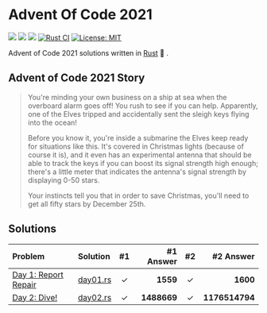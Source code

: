 # Advent Of Code 2021

![](https://img.shields.io/badge/day%20📅-2-blue)
![](https://img.shields.io/badge/stars%20⭐-2-yellow)
![](https://img.shields.io/badge/days%20completed-1-red)
[![Rust CI](https://github.com/barsa2000/AOC2021/actions/workflows/ci.yml/badge.svg)](https://github.com/barsa2000/AOC2021/actions/workflows/ci.yml)
[![License: MIT](https://img.shields.io/badge/License-MIT-yellow.svg)](https://opensource.org/licenses/MIT)

Advent of Code 2021 solutions written in [Rust](https://www.rust-lang.org/) :crab: .

## Advent of Code 2021 Story

>You're minding your own business on a ship at sea when the overboard alarm goes off! You rush to see if you can help. Apparently, one of the Elves tripped and accidentally sent the sleigh keys flying into the ocean!
>
>Before you know it, you're inside a submarine the Elves keep ready for situations like this. It's covered in Christmas lights (because of course it is), and it even has an experimental antenna that should be able to track the keys if you can boost its signal strength high enough; there's a little meter that indicates the antenna's signal strength by displaying 0-50 stars.
>
>Your instincts tell you that in order to save Christmas, you'll need to get all fifty stars by December 25th.

## Solutions

| Problem                                                                 | Solution                 | #1  |          #1 Answer | #2  |           #2 Answer |
| :---------------------------------------------------------------------- | :----------------------- | :-: | -----------------: | :-: | ------------------: |
| [Day 1: Report Repair](https://adventofcode.com/2021/day/1)             | [day01.rs](src/day01.rs) |  ✓  |           **1559** |  ✓  |            **1600** |
| [Day 2: Dive!](https://adventofcode.com/2021/day/2)                     | [day02.rs](src/day02.rs) |  ✓  |        **1488669** |  ✓  |      **1176514794** |

